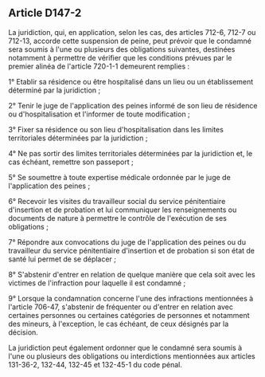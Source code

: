 Article D147-2
----
La juridiction, qui, en application, selon les cas, des articles 712-6, 712-7 ou
712-13, accorde cette suspension de peine, peut prévoir que le condamné sera
soumis à l'une ou plusieurs des obligations suivantes, destinées notamment à
permettre de vérifier que les conditions prévues par le premier alinéa de
l'article 720-1-1 demeurent remplies :

1° Etablir sa résidence ou être hospitalisé dans un lieu ou un établissement
déterminé par la juridiction ;

2° Tenir le juge de l'application des peines informé de son lieu de résidence ou
d'hospitalisation et l'informer de toute modification ;

3° Fixer sa résidence ou son lieu d'hospitalisation dans les limites
territoriales déterminées par la juridiction ;

4° Ne pas sortir des limites territoriales déterminées par la juridiction et, le
cas échéant, remettre son passeport ;

5° Se soumettre à toute expertise médicale ordonnée par le juge de l'application
des peines ;

6° Recevoir les visites du travailleur social du service pénitentiaire
d'insertion et de probation et lui communiquer les renseignements ou documents
de nature à permettre le contrôle de l'exécution de ses obligations ;

7° Répondre aux convocations du juge de l'application des peines ou du
travailleur du service pénitentiaire d'insertion et de probation si son état de
santé lui permet de se déplacer ;

8° S'abstenir d'entrer en relation de quelque manière que cela soit avec les
victimes de l'infraction pour laquelle il est condamné ;

9° Lorsque la condamnation concerne l'une des infractions mentionnées à
l'article 706-47, s'abstenir de fréquenter ou d'entrer en relation avec
certaines personnes ou certaines catégories de personnes et notamment des
mineurs, à l'exception, le cas échéant, de ceux désignés par la décision.

La juridiction peut également ordonner que le condamné sera soumis à l'une ou
plusieurs des obligations ou interdictions mentionnées aux articles 131-36-2,
132-44, 132-45 et 132-45-1 du code pénal.
